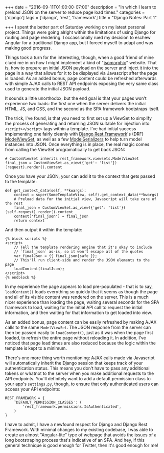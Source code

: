 +++
date = "2016-09-11T01:00:00-07:00"
description = "In which I learn to preload JSON on the server to reduce page load times."
categories = ['django']
tags = ['django', 'rest', 'framework']
title = "Django Notes: Part 1"

+++
I spent the better part of Saturday working on my latest personal project. Things were going alright within the limitations of using Django for routing and page rendering. I occassionally rued my decision to eschew Angular for a traditional Django app, but I forced myself to adapt and was making good progress.

Things took a turn for the interesting, though, when a good friend of mine clued me in on how I might implement a kind of "[isomorphic](http://isomorphic.net/)" website. That is, how to prepare an initial JSON payload on the server and inject it into the page in a way that allows for it to be displayed via Javascript after the page is loaded. As an added bonus, page content could be refreshed afterwards with simple AJAX calls to REST API endpoints exposing the very same class used to generate the initial JSON payload.

It sounds a little unorthodox, but the end goal is that your pages won't experience two loads: the first one when the server delivers the initial HTML, JS, and CSS, and the second as the SPA framework bootstraps itself.

The trick, I've found, is that you need to first set up a ViewSet to simplify the process of generating and returning JSON suitable for injection into `<script></script>` tags within a template. I've had initial success implementing one fairly cleanly with [Django Rest Framework](http://www.django-rest-framework.org/)'s (DRF) [ModelViewSet](http://www.django-rest-framework.org/api-guide/viewsets/#modelviewset), as well as a few [ModelSerializers](http://www.django-rest-framework.org/api-guide/serializers/#modelserializer) to help turn model instances into JSON. Once everything is in place, the real magic comes from calling the ViewSet programatically to get back JSON:

	# CustomViewSet inherits rest_framework.viewsets.ModelViewSet
	final_json = CustomViewSet.as_view({'get': 'list'})(request).render().content

Once you have your JSON, your can add it to the context that gets passed to the template:

	def get_context_data(self, **kwargs):
        context = super(SomeTemplateView, self).get_context_data(**kwargs)
        # Preload data for the initial view, Javascript will take care of the rest
        final_json = CustomViewSet.as_view({'get': 'list'})(self.request).render().content
        context['final_json'] = final_json
        return context

And then output it within the template:

	{% block scripts %}
	<script>
		// Tell the template rendering engine that it's okay to include
		// `final_json` as-is, so it won't escape all of the quotes
		var finalJson = {{ final_json|safe }};
		// This'll run client-side and render the JSON elements to the page
		loadContent(finalJson);
	</script>
	{% endblock %}

In my experience the page appears to load pre-populated - that is to say, `loadContent()` loads everything so quickly that it seems as though the page and all of its visible content was rendered on the server. This is a much nicer experience than loading the page, waiting several seconds for the SPA framework to load, waiting for the initial API call to request the initial information, and then waiting for that information to get loaded into view.

As an added bonus, page content can be easily refreshed by making AJAX calls to the same `ModelViewSet`. The JSON response from the server can then be passed easily to `loadContent()`, just as it was when the page first loaded, to refresh the entire page without reloading it. In addition, I've noticed that page load times are also reduced because the logic within the template is kept to a minimum.

There's one more thing worth mentioning: AJAX calls made via Javascript will automatically inherit the Django session that keeps track of your authentication status. This means you don't have to pass any additional tokens or whatnot to the server when you make additional requests to the API endpoints. You'll definitely want to add a default permission class to your app's `settings.py`, though, to ensure that only authenticated users can access your API endpoints:

	REST_FRAMEWORK = {
	    'DEFAULT_PERMISSION_CLASSES': (
	        'rest_framework.permissions.IsAuthenticated',
	    )
	}

I have to admit, I have a newfound respect for Django and Django Rest Framework. With minimal changes to my existing codebase, I was able to create an almost "Angular-lite" type of webpage that avoids the issues of a long bootstraping process that's indicative of an SPA. And hey, if this general technique is good enough for Twitter, then it's good enough for me!